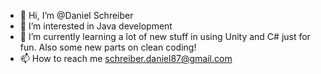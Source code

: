 - 👋 Hi, I’m @Daniel Schreiber
- 👀 I’m interested in Java development 
- 🌱 I’m currently learning a lot of new stuff in using Unity and C# just for fun. Also some new parts on clean coding!
- 📫 How to reach me schreiber.daniel87@gmail.com

<!---
schreibd/schreibd is a ✨ special ✨ repository because its `README.md` (this file) appears on your GitHub profile.
You can click the Preview link to take a look at your changes.
--->
